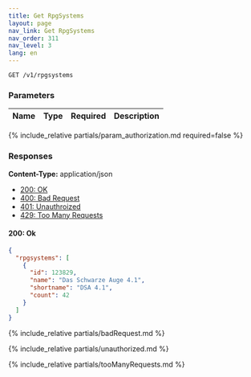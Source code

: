```yaml
---
title: Get RpgSystems
layout: page
nav_link: Get RpgSystems
nav_order: 311
nav_level: 3
lang: en
---
```


```
GET /v1/rpgsystems
```

### Parameters

| Name | Type  | Required | Description |
|:--------------|:--------|:----------:|:----------------------------------------------------------------------------------|
{% include_relative partials/param_authorization.md required=false %}

### Responses
**Content-Type:** application/json
- [200: OK](#200-ok)
- [400: Bad Request](#400-bad-request)
- [401: Unauthroized](#401-unauthorized)
- [429: Too Many Requests](#429-too-many-requests)

#### 200: Ok
```json
{
  "rpgsystems": [
    {
      "id": 123829,
      "name": "Das Schwarze Auge 4.1",
      "shortname": "DSA 4.1",
      "count": 42
    }
  ]
}
```

{% include_relative partials/badRequest.md %}

{% include_relative partials/unauthorized.md %}

{% include_relative partials/tooManyRequests.md %}
